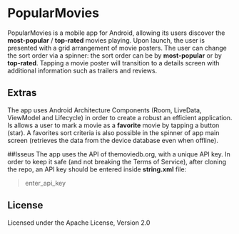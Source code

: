 # PopularMovies
PopularMovies is a mobile app for Android, allowing its users discover the **most-popular** / **top-rated** movies playing.
Upon launch, the user is presented with a grid arrangement of movie posters.
The user can change the sort order via a spinner: the sort order can be by **most-popular** or by **top-rated**.
Tapping a movie poster will transition to a details screen with additional information such as
trailers and reviews.

## Extras
The app uses Android Architecture Components (Room, LiveData, ViewModel and Lifecycle) in order 
to create a robust an efficient application.
Is allows a user to mark a movie as a **favorite** movie by tapping a button (star).
A favorites sort criteria is also possible in the spinner of app main screen (retrieves the data from the device database even when offline).

##Isseus
The app uses the API of themoviedb.org, with a unique API key.
In order to keep it safe (and not breaking the Terms of Service), after cloning the repo, an API key should be entered inside **string.xml** file:
><string name="api_key">enter_api_key</string>

## License
Licensed under the Apache License, Version 2.0
